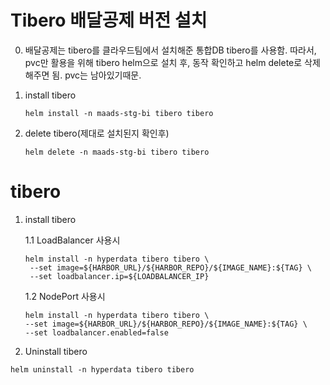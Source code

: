 # Tibero 배달공제 버전 설치

0. 배달공제는 tibero를 클라우드팀에서 설치해준 통합DB tibero를 사용함. 따라서, pvc만 활용을 위해 tibero helm으로 설치 후, 동작 확인하고 helm delete로 삭제해주면 됨. pvc는 남아있기때문.

1. install tibero

   ```
   helm install -n maads-stg-bi tibero tibero
   ```

2. delete tibero(제대로 설치된지 확인후)
   ```
   helm delete -n maads-stg-bi tibero tibero
   ```

#

#

# tibero

1. install tibero

   1.1 LoadBalancer 사용시

   ```
   helm install -n hyperdata tibero tibero \
    --set image=${HARBOR_URL}/${HARBOR_REPO}/${IMAGE_NAME}:${TAG} \
    --set loadbalancer.ip=${LOADBALANCER_IP}
   ```

   1.2 NodePort 사용시

   ```
   helm install -n hyperdata tibero tibero \
   --set image=${HARBOR_URL}/${HARBOR_REPO}/${IMAGE_NAME}:${TAG} \
   --set loadbalancer.enabled=false
   ```

2. Uninstall tibero

```
helm uninstall -n hyperdata tibero tibero
```
